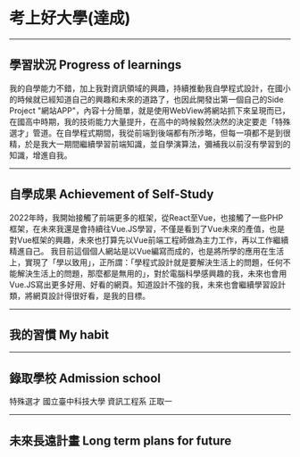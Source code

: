 # 考上好大學(達成)

---
## 學習狀況 Progress of learnings
我的自學能力不錯，加上我對資訊領域的興趣，持續推動我自學程式設計，在國小的時候就已經知道自己的興趣和未來的道路了，也因此開發出第一個自己的Side Project "網站APP"，內容十分簡單，就是使用WebView將網站抓下來呈現而已，在國高中時期，我的技術能力大量提升，在高中的時候毅然決然的決定要走「特殊選才」管道。在自學程式期間，我從前端到後端都有所涉略，但每一項都不是到很精，於是我大一期間繼續學習前端知識，並自學演算法，彌補我以前沒有學習到的知識，增進自我。

---
## 自學成果 Achievement of Self-Study
2022年時，我開始接觸了前端更多的框架，從React至Vue，也接觸了一些PHP框架，在未來我還是會持續往Vue.JS學習，不僅是看到了Vue未來的產值，也是對Vue框架的興趣，未來也打算先以Vue前端工程師做為主力工作，再以工作繼續精進自己。
我目前這個個人網站是以Vue編寫而成的，也是將所學的應用在生活上，實現了「學以致用」，正所謂：「學程式設計就是要解決生活上的問題，任何不能解決生活上的問題，那麼都是無用的」，對於電腦科學感興趣的我，未來也會用Vue.JS寫出更多好用、好看的網頁。知道設計不強的我，未來也會繼續學習設計類，將網頁設計得很好看，是我的目標。

---
## 我的習慣 My habit


---
## 錄取學校 Admission school
特殊選才 國立臺中科技大學 資訊工程系 正取一

---
## 未來長遠計畫 Long term plans for future
